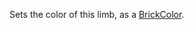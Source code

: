 Sets the color of this limb, as a [BrickColor](https://developer.roblox.com/api-reference/datatype/BrickColor "API:BrickColor").